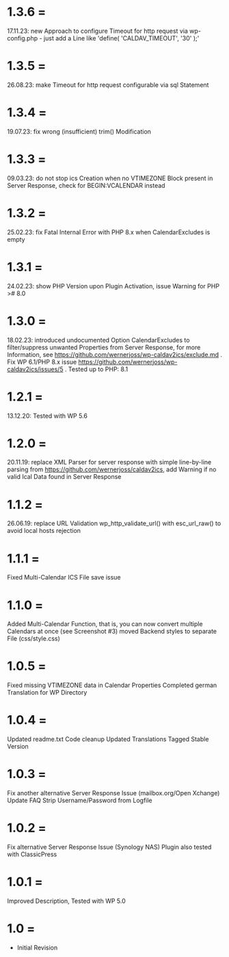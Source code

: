 # 1.3.6 =
17.11.23: new Approach to configure Timeout for http request via wp-config.php - just add a Line like 'define( 'CALDAV_TIMEOUT', '30' );'

# 1.3.5 =
26.08.23: make Timeout for http request configurable via sql Statement

# 1.3.4 =
19.07.23: fix wrong (insufficient) trim() Modification

# 1.3.3 =
09.03.23: do not stop ics Creation when no VTIMEZONE Block present in Server Response, check for BEGIN:VCALENDAR instead

# 1.3.2 =
25.02.23: fix Fatal Internal Error with PHP 8.x when CalendarExcludes is empty

# 1.3.1 =
24.02.23: show PHP Version upon Plugin Activation, issue Warning for PHP ># 8.0

# 1.3.0 =
18.02.23: introduced undocumented Option CalendarExcludes to filter/suppress unwanted Properties from Server Response, 
for more Information, see https://github.com/wernerjoss/wp-caldav2ics/exclude.md .
Fix WP 6.1/PHP 8.x issue https://github.com/wernerjoss/wp-caldav2ics/issues/5 .
Tested up to PHP: 8.1

# 1.2.1 =
13.12.20: Tested with WP 5.6

# 1.2.0 =
20.11.19: replace XML Parser for server response with simple line-by-line parsing from https://github.com/wernerjoss/caldav2ics, add Warning if no valid Ical Data found in Server Response

# 1.1.2 =
26.06.19: replace URL Validation wp_http_validate_url() with esc_url_raw() to avoid local hosts rejection

# 1.1.1 =
Fixed Multi-Calendar ICS File save issue

# 1.1.0 =
Added Multi-Calendar Function, that is, you can now convert multiple Calendars at once (see Screenshot #3)
moved Backend styles to separate File (css/style.css)

# 1.0.5 =
Fixed missing VTIMEZONE data in Calendar Properties
Completed german Translation for WP Directory

# 1.0.4 =
Updated readme.txt
Code cleanup
Updated Translations
Tagged Stable Version

# 1.0.3 =
Fix another alternative Server Response Issue (mailbox.org/Open Xchange)
Update FAQ
Strip Username/Password from Logfile

# 1.0.2 =
Fix alternative Server Response Issue (Synology NAS)
Plugin also tested with ClassicPress

# 1.0.1 =
Improved Description, Tested with WP 5.0

# 1.0 =
- Initial Revision
